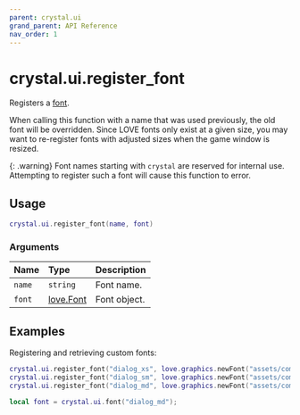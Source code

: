 ```yaml
---
parent: crystal.ui
grand_parent: API Reference
nav_order: 1
---
```


# crystal.ui.register_font

Registers a [font](https://love2d.org/wiki/Font).

When calling this function with a name that was used previously, the old font will be overridden. Since LOVE fonts only exist at a given size, you may want to re-register fonts with adjusted sizes when the game window is resized.

{: .warning}
Font names starting with `crystal` are reserved for internal use. Attempting to register such a font will cause this function to error.

## Usage

```lua
crystal.ui.register_font(name, font)
```

### Arguments

| Name   | Type                                      | Description  |
| :----- | :---------------------------------------- | :----------- |
| `name` | `string`                                  | Font name.   |
| `font` | [love.Font](https://love2d.org/wiki/Font) | Font object. |

## Examples

Registering and retrieving custom fonts:

```lua
crystal.ui.register_font("dialog_xs", love.graphics.newFont("assets/comic_sans.ttf", 12));
crystal.ui.register_font("dialog_sm", love.graphics.newFont("assets/comic_sans.ttf", 14));
crystal.ui.register_font("dialog_md", love.graphics.newFont("assets/comic_sans.ttf", 16));

local font = crystal.ui.font("dialog_md");
```
